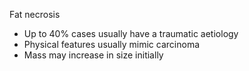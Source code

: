 Fat necrosis  
* Up to 40% cases usually have a traumatic aetiology
* Physical features usually mimic carcinoma
* Mass may increase in size initially
